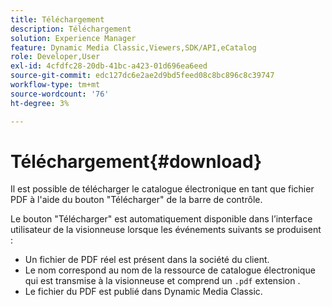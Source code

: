 ```yaml
---
title: Téléchargement
description: Téléchargement
solution: Experience Manager
feature: Dynamic Media Classic,Viewers,SDK/API,eCatalog
role: Developer,User
exl-id: 4cfdfc28-20db-41bc-a423-01d696ea6eed
source-git-commit: edc127dc6e2ae2d9bd5feed08c8bc896c8c39747
workflow-type: tm+mt
source-wordcount: '76'
ht-degree: 3%

---
```


# Téléchargement{#download}

Il est possible de télécharger le catalogue électronique en tant que fichier PDF à l&#39;aide du bouton &quot;Télécharger&quot; de la barre de contrôle.

Le bouton &quot;Télécharger&quot; est automatiquement disponible dans l’interface utilisateur de la visionneuse lorsque les événements suivants se produisent :

* Un fichier de PDF réel est présent dans la société du client.
* Le nom correspond au nom de la ressource de catalogue électronique qui est transmise à la visionneuse et comprend un `.pdf` extension .
* Le fichier du PDF est publié dans Dynamic Media Classic.
